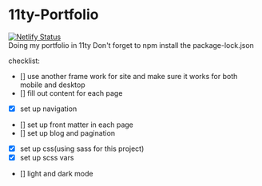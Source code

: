 # 11ty-Portfolio
[![Netlify Status](https://api.netlify.com/api/v1/badges/33c0e217-1f8a-4255-9273-ce183e31960d/deploy-status)](https://app.netlify.com/sites/stunning-daifuku-16e549/deploys)
<br/>
Doing my portfolio in 11ty
Don't forget to npm install the package-lock.json

checklist:
- [] use another frame work for site and make sure it works for both mobile and desktop
- [] fill out content for each page
- [x] set up navigation
- [] set up front matter in each page
- [] set up blog and pagination
- [x] set up css(using sass for this project)
- [x] set up scss vars
- [] light and dark mode
